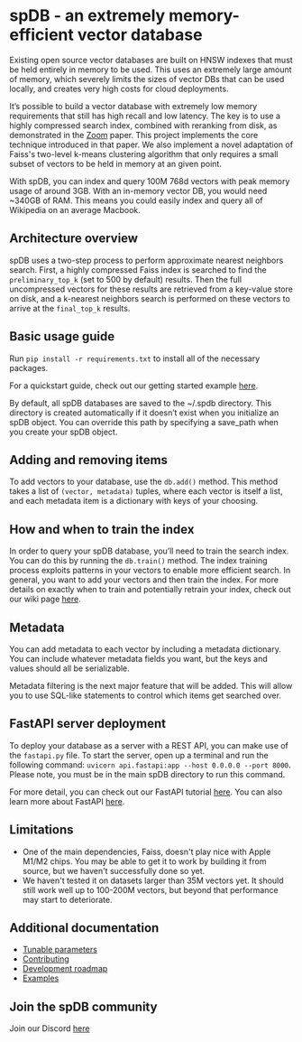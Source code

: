 # spDB -  an extremely memory-efficient vector database
Existing open source vector databases are built on HNSW indexes that must be held entirely in memory to be used. This uses an extremely large amount of memory, which severely limits the sizes of vector DBs that can be used locally, and creates very high costs for cloud deployments.

It’s possible to build a vector database with extremely low memory requirements that still has high recall and low latency. The key is to use a highly compressed search index, combined with reranking from disk, as demonstrated in the [Zoom](https://arxiv.org/abs/1809.04067) paper. This project implements the core technique introduced in that paper. We also implement a novel adaptation of Faiss's two-level k-means clustering algorithm that only requires a small subset of vectors to be held in memory at an given point.

With spDB, you can index and query 100M 768d vectors with peak memory usage of around 3GB. With an in-memory vector DB, you would need ~340GB of RAM. This means you could easily index and query all of Wikipedia on an average Macbook.

## Architecture overview
spDB uses a two-step process to perform approximate nearest neighbors search. First, a highly compressed Faiss index is searched to find the `preliminary_top_k` (set to 500 by default) results. Then the full uncompressed vectors for these results are retrieved from a key-value store on disk, and a k-nearest neighbors search is performed on these vectors to arrive at the `final_top_k` results.

## Basic usage guide

Run `pip install -r requirements.txt` to install all of the necessary packages.

For a quickstart guide, check out our getting started example [here](https://github.com/SuperpoweredAI/spDB/blob/main/examples/getting_started.ipynb).

By default, all spDB databases are saved to the ~/.spdb directory. This directory is created automatically if it doesn’t exist when you initialize an spDB object. You can override this path by specifying a save_path when you create your spDB object.

## Adding and removing items
To add vectors to your database, use the `db.add()` method. This method takes a list of `(vector, metadata)` tuples, where each vector is itself a list, and each metadata item is a dictionary with keys of your choosing.

## How and when to train the index
In order to query your spDB database, you’ll need to train the search index. You can do this by running the `db.train()` method. The index training process exploits patterns in your vectors to enable more efficient search. In general, you want to add your vectors and then train the index. For more details on exactly when to train and potentially retrain your index, check out our wiki page [here](https://github.com/SuperpoweredAI/spDB/wiki/Search-index-training).

## Metadata
You can add metadata to each vector by including a metadata dictionary. You can include whatever metadata fields you want, but the keys and values should all be serializable.

Metadata filtering is the next major feature that will be added. This will allow you to use SQL-like statements to control which items get searched over.

## FastAPI server deployment
To deploy your database as a server with a REST API, you can make use of the `fastapi.py` file. To start the server, open up a terminal and run the following command:
`uvicorn api.fastapi:app --host 0.0.0.0 --port 8000`.
Please note, you must be in the main spDB directory to run this command.

For more detail, you can check out our FastAPI tutorial [here](https://github.com/SuperpoweredAI/spDB/blob/main/examples/fastapi_example.ipynb).
You can also learn more about FastAPI [here](https://fastapi.tiangolo.com).

## Limitations
- One of the main dependencies, Faiss, doesn't play nice with Apple M1/M2 chips. You may be able to get it to work by building it from source, but we haven't successfully done so yet.
- We haven't tested it on datasets larger than 35M vectors yet. It should still work well up to 100-200M vectors, but beyond that performance may start to deteriorate.

## Additional documentation
- [Tunable parameters](https://github.com/SuperpoweredAI/spDB/wiki/Tunable-parameters)
- [Contributing](https://github.com/SuperpoweredAI/spDB/wiki/Contributing)
- [Development roadmap](https://github.com/SuperpoweredAI/spDB/wiki/Development-roadmap)
- [Examples](https://github.com/SuperpoweredAI/spDB/tree/main/examples)


## Join the spDB community
Join our Discord [here]()